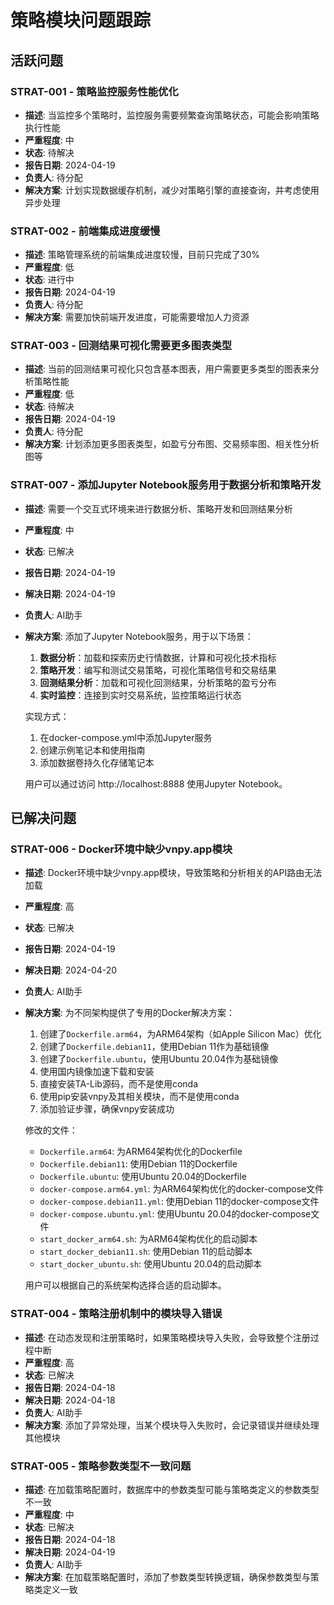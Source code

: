 # 策略模块问题跟踪

## 活跃问题

### STRAT-001 - 策略监控服务性能优化
- **描述**: 当监控多个策略时，监控服务需要频繁查询策略状态，可能会影响策略执行性能
- **严重程度**: 中
- **状态**: 待解决
- **报告日期**: 2024-04-19
- **负责人**: 待分配
- **解决方案**: 计划实现数据缓存机制，减少对策略引擎的直接查询，并考虑使用异步处理

### STRAT-002 - 前端集成进度缓慢
- **描述**: 策略管理系统的前端集成进度较慢，目前只完成了30%
- **严重程度**: 低
- **状态**: 进行中
- **报告日期**: 2024-04-19
- **负责人**: 待分配
- **解决方案**: 需要加快前端开发进度，可能需要增加人力资源

### STRAT-003 - 回测结果可视化需要更多图表类型
- **描述**: 当前的回测结果可视化只包含基本图表，用户需要更多类型的图表来分析策略性能
- **严重程度**: 低
- **状态**: 待解决
- **报告日期**: 2024-04-19
- **负责人**: 待分配
- **解决方案**: 计划添加更多图表类型，如盈亏分布图、交易频率图、相关性分析图等

### STRAT-007 - 添加Jupyter Notebook服务用于数据分析和策略开发
- **描述**: 需要一个交互式环境来进行数据分析、策略开发和回测结果分析
- **严重程度**: 中
- **状态**: 已解决
- **报告日期**: 2024-04-19
- **解决日期**: 2024-04-19
- **负责人**: AI助手
- **解决方案**:
  添加了Jupyter Notebook服务，用于以下场景：
  1. **数据分析**：加载和探索历史行情数据，计算和可视化技术指标
  2. **策略开发**：编写和测试交易策略，可视化策略信号和交易结果
  3. **回测结果分析**：加载和可视化回测结果，分析策略的盈亏分布
  4. **实时监控**：连接到实时交易系统，监控策略运行状态

  实现方式：
  1. 在docker-compose.yml中添加Jupyter服务
  2. 创建示例笔记本和使用指南
  3. 添加数据卷持久化存储笔记本

  用户可以通过访问 http://localhost:8888 使用Jupyter Notebook。

## 已解决问题

### STRAT-006 - Docker环境中缺少vnpy.app模块
- **描述**: Docker环境中缺少vnpy.app模块，导致策略和分析相关的API路由无法加载
- **严重程度**: 高
- **状态**: 已解决
- **报告日期**: 2024-04-19
- **解决日期**: 2024-04-20
- **负责人**: AI助手
- **解决方案**:
  为不同架构提供了专用的Docker解决方案：
  1. 创建了`Dockerfile.arm64`，为ARM64架构（如Apple Silicon Mac）优化
  2. 创建了`Dockerfile.debian11`，使用Debian 11作为基础镜像
  3. 创建了`Dockerfile.ubuntu`，使用Ubuntu 20.04作为基础镜像
  4. 使用国内镜像加速下载和安装
  5. 直接安装TA-Lib源码，而不是使用conda
  6. 使用pip安装vnpy及其相关模块，而不是使用conda
  7. 添加验证步骤，确保vnpy安装成功

  修改的文件：
  - `Dockerfile.arm64`: 为ARM64架构优化的Dockerfile
  - `Dockerfile.debian11`: 使用Debian 11的Dockerfile
  - `Dockerfile.ubuntu`: 使用Ubuntu 20.04的Dockerfile
  - `docker-compose.arm64.yml`: 为ARM64架构优化的docker-compose文件
  - `docker-compose.debian11.yml`: 使用Debian 11的docker-compose文件
  - `docker-compose.ubuntu.yml`: 使用Ubuntu 20.04的docker-compose文件
  - `start_docker_arm64.sh`: 为ARM64架构优化的启动脚本
  - `start_docker_debian11.sh`: 使用Debian 11的启动脚本
  - `start_docker_ubuntu.sh`: 使用Ubuntu 20.04的启动脚本

  用户可以根据自己的系统架构选择合适的启动脚本。

### STRAT-004 - 策略注册机制中的模块导入错误
- **描述**: 在动态发现和注册策略时，如果策略模块导入失败，会导致整个注册过程中断
- **严重程度**: 高
- **状态**: 已解决
- **报告日期**: 2024-04-18
- **解决日期**: 2024-04-18
- **负责人**: AI助手
- **解决方案**: 添加了异常处理，当某个模块导入失败时，会记录错误并继续处理其他模块

### STRAT-005 - 策略参数类型不一致问题
- **描述**: 在加载策略配置时，数据库中的参数类型可能与策略类定义的参数类型不一致
- **严重程度**: 中
- **状态**: 已解决
- **报告日期**: 2024-04-18
- **解决日期**: 2024-04-19
- **负责人**: AI助手
- **解决方案**: 在加载策略配置时，添加了参数类型转换逻辑，确保参数类型与策略类定义一致

